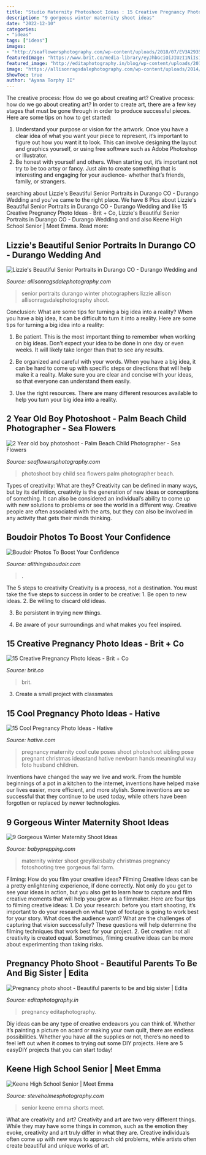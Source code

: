 ```yaml
---
title: "Studio Maternity Photoshoot Ideas : 15 Creative Pregnancy Photo Ideas"
description: "9 gorgeous winter maternity shoot ideas"
date: "2022-12-10"
categories:
- "ideas"
tags: ["ideas"]
images:
- "http://seaflowersphotography.com/wp-content/uploads/2018/07/EV3A2935-copy.jpg"
featuredImage: "https://www.brit.co/media-library/eyJhbGciOiJIUzI1NiIsInR5cCI6IkpXVCJ9.eyJpbWFnZSI6Imh0dHBzOi8vYXNzZXRzLnJibC5tcy8yMTkwMjU4Ny9vcmlnaW4uanBnIiwiZXhwaXJlc19hdCI6MTYzNDY1MjgwNX0.Qt5GLi-4Naa3PAGgtETikE-e7pDP0UxzgAorQJwJXDo/image.jpg?width=1500&amp;coordinates=329%2C0%2C329%2C0&amp;height=2000"
featured_image: "http://editaphotography.in/blog/wp-content/uploads/2018/01/Maternity_Photo_shoot_Pune_D_103-683x1024.jpg"
image: "https://allisonragsdalephotography.com/wp-content/uploads/2014/03/allisonragsdalephotography-7520.jpg"
ShowToc: true
author: "Ayana Torphy II"
---
```



The creative process: How do we go about creating art?
Creative process: how do we go about creating art?
In order to create art, there are a few key stages that must be gone through in order to produce successful pieces. Here are some tips on how to get started: 

1. Understand your purpose or vision for the artwork. Once you have a clear idea of what you want your piece to represent, it’s important to figure out how you want it to look. This can involve designing the layout and graphics yourself, or using free software such as Adobe Photoshop or Illustrator. 
2. Be honest with yourself and others. When starting out, it’s important not try to be too artsy or fancy. Just aim to create something that is interesting and engaging for your audience- whether that’s friends, family, or strangers. 

	

		
searching about Lizzie&#039;s Beautiful Senior Portraits in Durango CO - Durango Wedding and you've came to the right place. We have 8 Pics about Lizzie&#039;s Beautiful Senior Portraits in Durango CO - Durango Wedding and like 15 Creative Pregnancy Photo Ideas - Brit + Co, Lizzie&#039;s Beautiful Senior Portraits in Durango CO - Durango Wedding and and also Keene High School Senior | Meet Emma. Read more:
		
    
## Lizzie&#039;s Beautiful Senior Portraits In Durango CO - Durango Wedding And

<img loading=lazy src="https://allisonragsdalephotography.com/wp-content/uploads/2014/03/allisonragsdalephotography-7520.jpg" onerror="this.onerror=null;this.src='https://tse4.mm.bing.net/th?id=OIP.bRiMDhTheGAR9LyfokG6CQHaLI&amp;pid=15.1';" alt="Lizzie&#039;s Beautiful Senior Portraits in Durango CO - Durango Wedding and">

_Source: allisonragsdalephotography.com_

>senior portraits durango winter photographers lizzie allison allisonragsdalephotography shoot. 

	

Conclusion: What are some tips for turning a big idea into a reality?
When you have a big idea, it can be difficult to turn it into a reality. Here are some tips for turning a big idea into a reality:
1. Be patient. This is the most important thing to remember when working on big ideas. Don’t expect your idea to be done in one day or even weeks. It will likely take longer than that to see any results.

2. Be organized and careful with your words. When you have a big idea, it can be hard to come up with specific steps or directions that will help make it a reality. Make sure you are clear and concise with your ideas, so that everyone can understand them easily.

3. Use the right resources. There are many different resources available to help you turn your big idea into a reality.

    
## 2 Year Old Boy Photoshoot - Palm Beach Child Photographer - Sea Flowers

<img loading=lazy src="http://seaflowersphotography.com/wp-content/uploads/2018/07/EV3A2935-copy.jpg" onerror="this.onerror=null;this.src='https://tse2.mm.bing.net/th?id=OIP.jPLE7QEMDA6h8UmlHDwn2AHaLH&amp;pid=15.1';" alt="2 Year old boy photoshoot - Palm Beach Child Photographer - Sea Flowers">

_Source: seaflowersphotography.com_

>photoshoot boy child sea flowers palm photographer beach. 

	

Types of creativity: What are they?
Creativity can be defined in many ways, but by its definition, creativity is the generation of new ideas or conceptions of something. It can also be considered an individual’s ability to come up with new solutions to problems or see the world in a different way. Creative people are often associated with the arts, but they can also be involved in any activity that gets their minds thinking.

    
## Boudoir Photos To Boost Your Confidence

<img loading=lazy src="http://static.showit.co/1600/aNyQYlhqRNWqGF_PiRmbSw/84454/plus_size_boudoir035.jpg" onerror="this.onerror=null;this.src='https://tse1.mm.bing.net/th?id=OIP.vHAP-RNuAnomzCcRxsNU6gHaLG&amp;pid=15.1';" alt="Boudoir Photos To Boost Your Confidence">

_Source: allthingsboudoir.com_

>. 

	

The 5 steps to creativity
Creativity is a process, not a destination. You must take the five steps to success in order to be creative: 1. Be open to new ideas.
2. Be willing to discard old ideas.

3. Be persistent in trying new things.

4. Be aware of your surroundings and what makes you feel inspired.


    
## 15 Creative Pregnancy Photo Ideas - Brit + Co

<img loading=lazy src="https://www.brit.co/media-library/eyJhbGciOiJIUzI1NiIsInR5cCI6IkpXVCJ9.eyJpbWFnZSI6Imh0dHBzOi8vYXNzZXRzLnJibC5tcy8yMTkwMjU4Ny9vcmlnaW4uanBnIiwiZXhwaXJlc19hdCI6MTYzNDY1MjgwNX0.Qt5GLi-4Naa3PAGgtETikE-e7pDP0UxzgAorQJwJXDo/image.jpg?width=1500&amp;coordinates=329%2C0%2C329%2C0&amp;height=2000" onerror="this.onerror=null;this.src='https://tse4.mm.bing.net/th?id=OIP.Cg2NnOHQEhYaqAgc0KYQwAHaNC&amp;pid=15.1';" alt="15 Creative Pregnancy Photo Ideas - Brit + Co">

_Source: brit.co_

>brit. 

	

3. Create a small project with classmates

    
## 15 Cool Pregnancy Photo Ideas - Hative

<img loading=lazy src="https://hative.com/wp-content/uploads/2014/11/pregnancy-photo-ideas/9-cool-pregnancy-photo-ideas.jpg" onerror="this.onerror=null;this.src='https://tse2.mm.bing.net/th?id=OIP.YxAZCo74Iur3cQGWAgFgSwHaLG&amp;pid=15.1';" alt="15 Cool Pregnancy Photo Ideas - Hative">

_Source: hative.com_

>pregnancy maternity cool cute poses shoot photoshoot sibling pose pregnant christmas ideastand hative newborn hands meaningful way foto husband children. 

	

Inventions have changed the way we live and work. From the humble beginnings of a pot in a kitchen to the internet, inventions have helped make our lives easier, more efficient, and more stylish. Some inventions are so successful that they continue to be used today, while others have been forgotten or replaced by newer technologies.

    
## 9 Gorgeous Winter Maternity Shoot Ideas

<img loading=lazy src="https://www.babyprepping.com/wp-content/uploads/2015/11/GreyLikesBaby-LindseyOckerPhotography13_05.jpg" onerror="this.onerror=null;this.src='https://tse1.mm.bing.net/th?id=OIP.RucmubRKL8G49un9HRvJ1QHaLF&amp;pid=15.1';" alt="9 Gorgeous Winter Maternity Shoot Ideas">

_Source: babyprepping.com_

>maternity winter shoot greylikesbaby christmas pregnancy fotoshooting tree gorgeous fall farm. 

	

Filming: How do you film your creative ideas?
Filming Creative Ideas can be a pretty enlightening experience, if done correctly. Not only do you get to see your ideas in action, but you also get to learn how to capture and film creative moments that will help you grow as a filmmaker. Here are four tips to filming creative ideas: 1. Do your research: before you start shooting, it’s important to do your research on what type of footage is going to work best for your story. What does the audience want? What are the challenges of capturing that vision successfully? These questions will help determine the filming techniques that work best for your project. 2. Get creative: not all creativity is created equal. Sometimes, filming creative ideas can be more about experimenting than taking risks.

    
## Pregnancy Photo Shoot - Beautiful Parents To Be And Big Sister | Edita

<img loading=lazy src="http://editaphotography.in/blog/wp-content/uploads/2018/01/Maternity_Photo_shoot_Pune_D_103-683x1024.jpg" onerror="this.onerror=null;this.src='https://tse1.mm.bing.net/th?id=OIP.ZCmRtWHJ48LkgmOvHV8ZHgHaLG&amp;pid=15.1';" alt="Pregnancy photo shoot - Beautiful parents to be and big sister | Edita">

_Source: editaphotography.in_

>pregnancy editaphotography. 

	

Diy ideas can be any type of creative endeavors you can think of. Whether it’s painting a picture on acard or making your own quilt, there are endless possibilities. Whether you have all the supplies or not, there’s no need to feel left out when it comes to trying out some DIY projects. Here are 5 easyDIY projects that you can start today!

    
## Keene High School Senior | Meet Emma

<img loading=lazy src="https://www.steveholmesphotography.com/wordpress/wp-content/uploads/2015/10/26_Keene-High-School-Senior-Pictures-Rock-Black-Tank-Top-White-Shorts.jpg" onerror="this.onerror=null;this.src='https://tse1.mm.bing.net/th?id=OIP.VsEjNJAW_DzFdBhMr-9jRQHaLE&amp;pid=15.1';" alt="Keene High School Senior | Meet Emma">

_Source: steveholmesphotography.com_

>senior keene emma shorts meet. 

	

What are creativity and art?
Creativity and art are two very different things. While they may have some things in common, such as the emotion they evoke, creativity and art truly differ in what they are. Creative individuals often come up with new ways to approach old problems, while artists often create beautiful and unique works of art.

